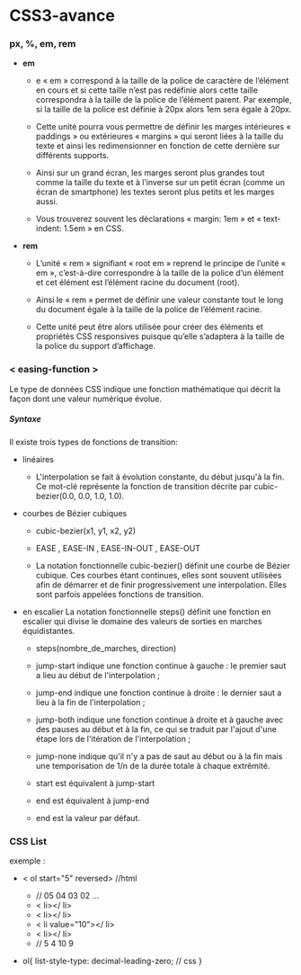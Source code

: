 # CSS3-avance

### px, %, em, rem

- **em**

    * e « em » correspond à la taille de la police de caractère de l’élément en cours et si cette taille n’est pas redéfinie alors cette taille correspondra à la taille de la police de l’élément parent. Par exemple, si la taille de la police est définie à 20px alors 1em sera égale à 20px.

    * Cette unité pourra vous permettre de définir les marges intérieures « paddings » ou extérieures « margins » qui seront liées à la taille du texte et ainsi les redimensionner en fonction de cette dernière sur différents supports.

    * Ainsi sur un grand écran, les marges seront plus grandes tout comme la taille du texte et à l’inverse sur un petit écran (comme un écran de smartphone) les textes seront plus petits et les marges aussi.

    * Vous trouverez souvent les déclarations « margin: 1em » et « text-indent: 1.5em » en CSS.

- **rem**

    * L’unité « rem » signifiant « root em » reprend le principe de l’unité « em », c’est-à-dire correspondre à la taille de la police d’un élément et cet élément est l’élément racine du document (root).

    * Ainsi le « rem » permet de définir une valeur constante tout le long du document égale à la taille de la police de l’élément racine.

    * Cette unité peut être alors utilisée pour créer des éléments et propriétés CSS responsives puisque qu’elle s’adaptera à la taille de la police du support d’affichage.    

### < easing-function >

Le type de données CSS <easing-function> indique une fonction mathématique qui décrit la façon dont une valeur numérique évolue.

##### Syntaxe

Il existe trois types de fonctions de transition:

- linéaires
    * L'interpolation se fait à évolution constante, du début jusqu'à la fin. Ce mot-clé représente la fonction de transition décrite par cubic-bezier(0.0, 0.0, 1.0, 1.0).

- courbes de Bézier cubiques
    * cubic-bezier(x1, y1, x2, y2)

    * EASE , EASE-IN , EASE-IN-OUT , EASE-OUT

    * La notation fonctionnelle cubic-bezier() définit une courbe de Bézier cubique. Ces courbes étant continues, elles sont souvent utilisées afin de démarrer et de finir progressivement une interpolation. Elles sont parfois appelées fonctions de transition.

- en escalier
    La notation fonctionnelle steps() définit une fonction en escalier qui divise le domaine des valeurs de sorties en marches équidistantes.

    * steps(nombre_de_marches, direction)

    * jump-start indique une fonction continue à gauche : le premier saut a lieu au début de l'interpolation ;

    * jump-end indique une fonction continue à droite : le dernier saut a lieu à la fin de l'interpolation ;

    * jump-both indique une fonction continue à droite et à gauche avec des pauses au début et à la fin, ce qui se traduit par l'ajout d'une étape lors de l'itération de l'interpolation ;

    * jump-none indique qu'il n'y a pas de saut au début ou à la fin mais une temporisation de 1/n de la durée totale à chaque extrêmité.

    * start est équivalent à jump-start

    * end est équivalent à jump-end

    * end est la valeur par défaut.

### CSS List

exemple :

- < ol start="5" reversed>  //html
    * // 05 04 03 02 ...
    * < li></ li>
    * < li></ li>
    * < li value="10"></ li>
    * < li></ li>
    * // 5 4 10 9

-   ol{
        list-style-type: decimal-leading-zero;  // css
    }